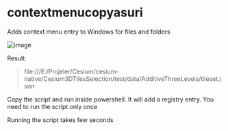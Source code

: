 # contextmenucopyasuri
Adds context menu entry to Windows for files and folders

![image](https://github.com/user-attachments/assets/38eb75b9-b9ad-4fc6-b432-8236eb3fe431)

Result: 
> file:///E:/Projeler/Cesium/cesium-native/Cesium3DTilesSelection/test/data/AdditiveThreeLevels/tileset.json

Copy the script and run inside powershell. It will add a registry entry. You need to run the script only once

Running the script takes few seconds 

